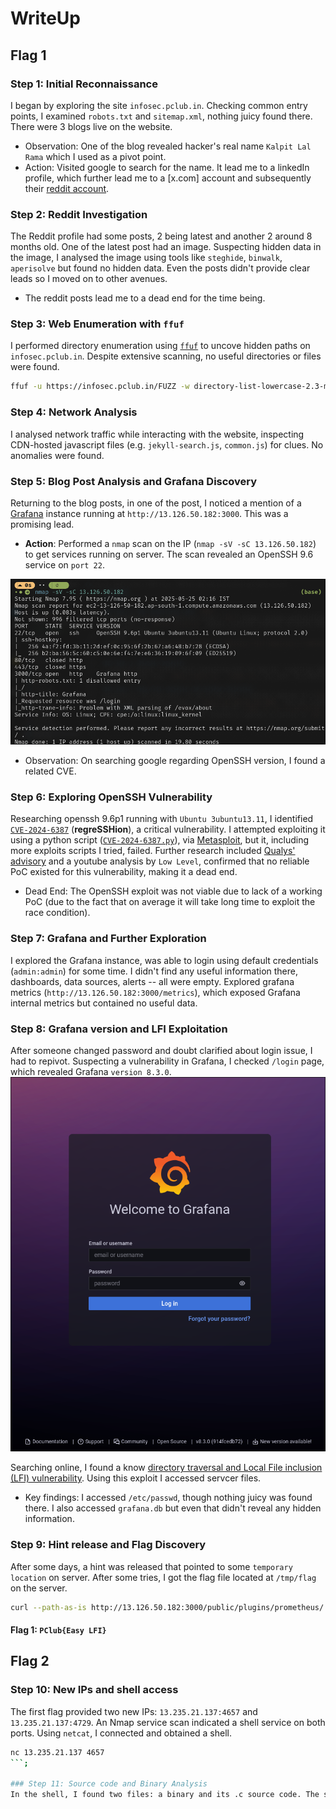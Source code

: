 # WriteUp

## Flag 1

### Step 1: Initial Reconnaissance

I began by exploring the site `infosec.pclub.in`. Checking common entry points, I examined `robots.txt` and `sitemap.xml`, nothing juicy found there. There were 3 blogs live on the website.

- Observation: One of the blog revealed hacker's real name `Kalpit Lal Rama` which I used as a pivot point.
- Action: Visited google to search for the name. It lead me to a linkedIn profile, which further lead me to a [x.com] account and subsequently their [reddit account](https://www.reddit.com/user/Virtual-Copy-637/).

### Step 2: Reddit Investigation

The Reddit profile had some posts, 2 being latest and another 2 around 8 months old. One of the latest post had an image. Suspecting hidden data in the image, I analysed the image using tools like `steghide`, `binwalk`, `aperisolve` but found no hidden data. Even the posts didn't provide clear leads so I moved on to other avenues.
- The reddit posts lead me to a dead end for the time being.

### Step 3: Web Enumeration with `ffuf`
I performed directory enumeration using [`ffuf`](https://github.com/ffuf/ffuf) to uncove hidden paths on `infosec.pclub.in`. Despite extensive scanning, no useful directories or files were found.
 ```bash
 ffuf -u https://infosec.pclub.in/FUZZ -w directory-list-lowercase-2.3-medium.txt
 ```

### Step 4: Network Analysis
I analysed network traffic while interacting with the website, inspecting CDN-hosted javascript files (e.g. `jekyll-search.js`, `common.js`) for clues. No anomalies were found.

### Step 5: Blog Post Analysis and Grafana Discovery
Returning to the blog posts, in one of the post, I noticed a mention of a [Grafana](https://grafana.com/) instance running at `http://13.126.50.182:3000`. This was a promising lead.
- **Action**: Performed a `nmap` scan on the IP (`nmap -sV -sC 13.126.50.182`) to get services running on server. The scan revealed an OpenSSH 9.6 service on `port 22`.

![alt text](images/image.png)

- Observation: On searching google regarding OpenSSH version, I found a related CVE.

### Step 6: Exploring OpenSSH Vulnerability

Researching openssh 9.6p1 running with `Ubuntu 3ubuntu13.11`, I identified [`CVE-2024-6387`](https://nvd.nist.gov/vuln/detail/CVE-2024-6387) (**regreSSHion**), a critical vulnerability. I attempted exploiting it using a python script ([`CVE-2024-6387.py`](https://github.com/Karmakstylez/CVE-2024-6387)), via [Metasploit](https://www.metasploit.com/), but it, including more exploits scripts I tried, failed.
Further research included [Qualys' advisory](https://www.qualys.com/2024/07/01/cve-2024-6387/regresshion.txt) and a youtube analysis by `Low Level`, confirmed that no reliable PoC existed for this vulnerability, making it a dead end.
- Dead End: The OpenSSH exploit was not viable due to lack of a working PoC (due to the fact that on average it will take long time to exploit the race condition).

### Step 7: Grafana and Further Exploration

I explored the Grafana instance, was able to login using default credentials (`admin:admin`) for some time. I didn't find any useful information there, dashboards, data sources, alerts -- all were empty.
Explored grafana metrics (`http://13.126.50.182:3000/metrics`), which exposed Grafana internal metrics but contained no useful data.

### Step 8: Grafana version and LFI Exploitation

After someone changed password and doubt clarified about login issue, I had to repivot. Suspecting a vulnerability in Grafana, I checked `/login` page, which revealed Grafana `version 8.3.0`.
![alt text](images/image-1.png)

Searching online, I found a know [directory traversal and Local File inclusion (LFI) vulnerability](https://www.exploit-db.com/exploits/50581). Using this exploit I accessed servcer files.
- Key findings: I accessed `/etc/passwd`, though nothing juicy was found there. I also accessed `grafana.db` but even that didn't reveal any hidden information.

### Step 9: Hint release and Flag Discovery
After some days, a hint was released that pointed to some `temporary location` on server. After some tries, I got the flag file located at `/tmp/flag` on the server.
```bash
curl --path-as-is http://13.126.50.182:3000/public/plugins/prometheus/../../../../../../../../../../../tmp/flag
```
#### Flag 1: `PClub{Easy LFI}`


## Flag 2

### Step 10: New IPs and shell access

The first flag provided two new IPs: `13.235.21.137:4657` and `13.235.21.137:4729`. An Nmap service scan indicated a shell service on both ports. Using `netcat`, I connected and obtained a shell.
```bash
nc 13.235.21.137 4657
```;

### Step 11: Source code and Binary Analysis
In the shell, I found two files: a binary and its .c source code. The source code revealed that the binary opened `/root/flag`, set the user ID to a non-root user, and spawned a shell without closing the file descriptor for `/root/flag`.
